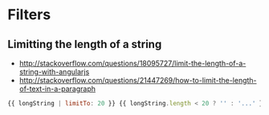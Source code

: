 # Filters

## Limitting the length of a string
- http://stackoverflow.com/questions/18095727/limit-the-length-of-a-string-with-angularjs
- http://stackoverflow.com/questions/21447269/how-to-limit-the-length-of-text-in-a-paragraph

```js
{{ longString | limitTo: 20 }} {{ longString.length < 20 ? '' : '...' }}
```
